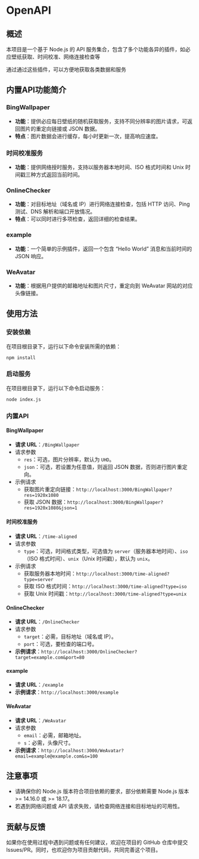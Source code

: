 # OpenAPI

## 概述

本项目是一个基于 Node.js 的 API 服务集合，包含了多个功能各异的插件，如必应壁纸获取、时间校准、网络连接检查等

通过通过这些插件，可以方便地获取各类数据和服务

## 内置API功能简介

### BingWallpaper

- **功能**：提供必应每日壁纸的随机获取服务，支持不同分辨率的图片请求，可返回图片的重定向链接或 JSON 数据。
- **特点**：图片数据会进行缓存，每小时更新一次，提高响应速度。

### 时间校准服务

- **功能**：提供网络授时服务，支持以服务器本地时间、ISO 格式时间和 Unix 时间戳三种方式返回当前时间。

### OnlineChecker

- **功能**：对目标地址（域名或 IP）进行网络连接检查，包括 HTTP 访问、Ping 测试、DNS 解析和端口开放情况。
- **特点**：可以同时进行多项检查，返回详细的检查结果。

### example

- **功能**：一个简单的示例插件，返回一个包含 “Hello World” 消息和当前时间的 JSON 响应。

### WeAvatar

- **功能**：根据用户提供的邮箱地址和图片尺寸，重定向到 WeAvatar 网站的对应头像链接。

## 使用方法

### 安装依赖

在项目根目录下，运行以下命令安装所需的依赖：

```bash
npm install
```

### 启动服务

在项目根目录下，运行以下命令启动服务：

```bash
node index.js
```

### 内置API

#### BingWallpaper

- **请求 URL**：`/BingWallpaper`
- 请求参数
  - `res`：可选，图片分辨率，默认为 `UHD`。
  - `json`：可选，若设置为任意值，则返回 JSON 数据，否则进行图片重定向。
- 示例请求
  - 获取图片重定向链接：`http://localhost:3000/BingWallpaper?res=1920x1080`
  - 获取 JSON 数据：`http://localhost:3000/BingWallpaper?res=1920x1080&json=1`

#### 时间校准服务

- **请求 URL**：`/time-aligned`
- 请求参数
  - `type`：可选，时间格式类型，可选值为 `server`（服务器本地时间）、`iso`（ISO 格式时间）、`unix`（Unix 时间戳），默认为 `unix`。
- 示例请求
  - 获取服务器本地时间：`http://localhost:3000/time-aligned?type=server`
  - 获取 ISO 格式时间：`http://localhost:3000/time-aligned?type=iso`
  - 获取 Unix 时间戳：`http://localhost:3000/time-aligned?type=unix`

#### OnlineChecker

- **请求 URL**：`/OnlineChecker`
- 请求参数
  - `target`：必需，目标地址（域名或 IP）。
  - `port`：可选，要检查的端口号。
- **示例请求**：`http://localhost:3000/OnlineChecker?target=example.com&port=80`

#### example

- **请求 URL**：`/example`
- **示例请求**：`http://localhost:3000/example`

#### WeAvatar

- **请求 URL**：`/WeAvatar`
- 请求参数
  - `email`：必需，邮箱地址。
  - `s`：必需，头像尺寸。
- **示例请求**：`http://localhost:3000/WeAvatar?email=example@example.com&s=100`

## 注意事项

- 请确保你的 Node.js 版本符合项目依赖的要求，部分依赖需要 Node.js 版本 >= 14.16.0 或 >= 18.17。
- 若遇到网络问题或 API 请求失败，请检查网络连接和目标地址的可用性。

## 贡献与反馈

如果你在使用过程中遇到问题或有任何建议，欢迎在项目的 GitHub 仓库中提交 Issues/PR。同时，也欢迎你为项目贡献代码，共同完善这个项目。